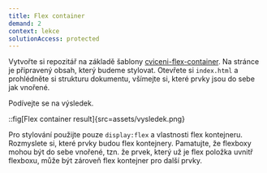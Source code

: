 ```yaml
---
title: Flex container
demand: 2
context: lekce
solutionAccess: protected
---
```


Vytvořte si repozitář na základě šablony [cviceni-flex-container](https://github.com/Czechitas-podklady-WEB/cviceni-flex-container).
Na stránce je připravený obsah, který budeme stylovat. Otevřete si `index.html` a prohlédněte si strukturu dokumentu, všímejte si, které prvky jsou do sebe jak vnořené.

Podívejte se na výsledek.

::fig[Flex container result]{src=assets/vysledek.png}

Pro stylování použijte pouze `display:flex` a vlastnosti flex kontejneru. Rozmyslete si, které prvky budou flex kontejnery. Pamatujte, že flexboxy mohou být do sebe vnořené, tzn. že prvek, který už je flex položka uvnitř flexboxu, může být zároveň flex kontejner pro další prvky.
